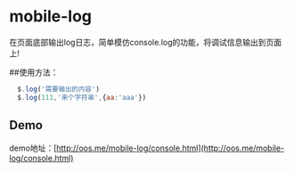 mobile-log
==========

在页面底部输出log日志，简单模仿console.log的功能，将调试信息输出到页面上!

##使用方法：

```js
  $.log('需要输出的内容')
  $.log(111,'来个字符串',{aa:'aaa'})
```

## Demo

demo地址：[http://oos.me/mobile-log/console.html](http://oos.me/mobile-log/console.html)

